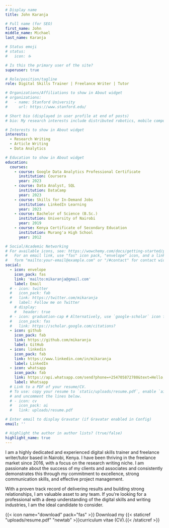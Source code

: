 ```yaml
---
# Display name
title: John Karanja

# Full name (for SEO)
first_name: John
middle_name: Michael
last_name: Karanja

# Status emoji
# status:
#   icon: ☕️

# Is this the primary user of the site?
superuser: true

# Role/position/tagline
role: Digital Skills Trainer | Freelance Writer | Tutor

# Organizations/Affiliations to show in About widget
# organizations:
#   - name: Stanford University
#     url: https://www.stanford.edu/

# Short bio (displayed in user profile at end of posts)
# bio: My research interests include distributed robotics, mobile computing and programmable matter.

# Interests to show in About widget
interests:
  - Research Writing
  - Article Writing
  - Data Analytics

# Education to show in About widget
education:
  courses:
    - course: Google Data Analytics Professional Certificate
      institution: Coursera
      year: 2023
    - course: Data Analyst, SQL
      institution: DataCamp
      year: 2023
    - course: Skills for In-Demand Jobs
      institution: LinkedIn Learning
      year: 2023
    - course: Bachelor of Science (B.Sc.)
      institution: University of Nairobi
      year: 2019
    - course: Kenya Certificate of Secondary Education
      institution: Murang'a High School
      year: 2012

# Social/Academic Networking
# For available icons, see: https://wowchemy.com/docs/getting-started/page-builder/#icons
#   For an email link, use "fas" icon pack, "envelope" icon, and a link in the
#   form "mailto:your-email@example.com" or "/#contact" for contact widget.
social:
  - icon: envelope
    icon_pack: fas
    link: 'mailto:mikaranja@gmail.com'
    label: Email
  # - icon: twitter
  #   icon_pack: fab
  #   link: https://twitter.com/mikaranja
  #   label: Follow me on Twitter
    # display:
    #   header: true
  # - icon: graduation-cap # Alternatively, use `google-scholar` icon from `ai` icon pack
  #   icon_pack: fas
  #   link: https://scholar.google.com/citations?
  - icon: github
    icon_pack: fab
    link: https://github.com/mikaranja
    label: GitHub
  - icon: linkedin
    icon_pack: fab
    link: https://www.linkedin.com/in/mikaranja
    label: LinkedIn
  - icon: whatsapp
    icon_pack: fab
    link: https://api.whatsapp.com/send?phone=+254705872780&text=Hello,%20I%20just%20saw%20your%20portfolio.
    label: Whatsapp
  # Link to a PDF of your resume/CV.
  # To use: copy your resume to `static/uploads/resume.pdf`, enable `ai` icons in `params.yaml`,
  # and uncomment the lines below.
  # - icon: cv
  #   icon_pack: ai
  #   link: uploads/resume.pdf

# Enter email to display Gravatar (if Gravatar enabled in Config)
email: ''

# Highlight the author in author lists? (true/false)
highlight_name: true
---
```


I am a highly dedicated and experienced digital skills trainer and freelance writer/tutor based in Nairobi, Kenya. I have been thriving in the freelance market since 2016, with a focus on the research writing niche. I am passionate about the success of my clients and associates and consistently demonstrates this through my commitment to excellence, strong communication skills, and effective project management.

With a proven track record of delivering results and building strong relationships, I am valuable asset to any team. If you're looking for a professional with a deep understanding of the digital skills and writing industries, I am the ideal candidate to consider.

{{< icon name="download" pack="fas" >}} Download my {{< staticref "uploads/resume.pdf" "newtab" >}}curriculum vitae (CV).{{< /staticref >}}
